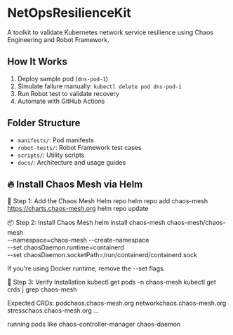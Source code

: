 # NetOpsResilienceKit

A toolkit to validate Kubernetes network service resilience using Chaos Engineering and Robot Framework.

## How It Works

1. Deploy sample pod (`dns-pod-1`)
2. Simulate failure manually: `kubectl delete pod dns-pod-1`
3. Run Robot test to validate recovery
4. Automate with GitHub Actions

## Folder Structure

- `manifests/`: Pod manifests
- `robot-tests/`: Robot Framework test cases
- `scripts/`: Utility scripts
- `docs/`: Architecture and usage guides 


## 🔥 Install Chaos Mesh via Helm
🔧 Step 1: Add the Chaos Mesh Helm repo
helm repo add chaos-mesh https://charts.chaos-mesh.org
helm repo update

📦 Step 2: Install Chaos Mesh
helm install chaos-mesh chaos-mesh/chaos-mesh \
  --namespace=chaos-mesh --create-namespace \
  --set chaosDaemon.runtime=containerd \
  --set chaosDaemon.socketPath=/run/containerd/containerd.sock

If you're using Docker runtime, remove the --set flags.

🧪 Step 3: Verify Installation
kubectl get pods -n chaos-mesh
kubectl get crds | grep chaos-mesh


Expected CRDs:
podchaos.chaos-mesh.org
networkchaos.chaos-mesh.org
stresschaos.chaos-mesh.org
...

running pods like 
chaos-controller-manager
chaos-daemon


